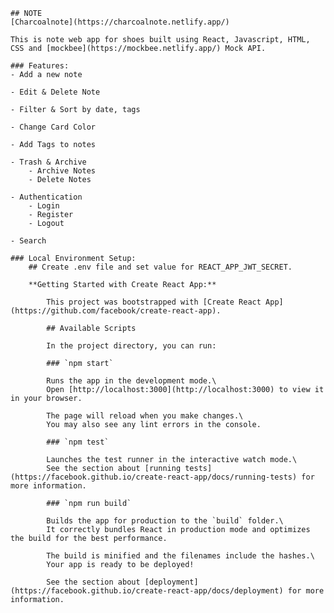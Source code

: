     ## NOTE 
    [Charcoalnote](https://charcoalnote.netlify.app/)

    This is note web app for shoes built using React, Javascript, HTML, CSS and [mockbee](https://mockbee.netlify.app/) Mock API.

    ### Features:
    - Add a new note

    - Edit & Delete Note

    - Filter & Sort by date, tags

    - Change Card Color

    - Add Tags to notes

    - Trash & Archive
        - Archive Notes
        - Delete Notes
    
    - Authentication
        - Login
        - Register
        - Logout

    - Search

    ### Local Environment Setup:
        ## Create .env file and set value for REACT_APP_JWT_SECRET.

        **Getting Started with Create React App:**

            This project was bootstrapped with [Create React App](https://github.com/facebook/create-react-app).

            ## Available Scripts
            
            In the project directory, you can run:
            
            ### `npm start`
            
            Runs the app in the development mode.\
            Open [http://localhost:3000](http://localhost:3000) to view it in your browser.
            
            The page will reload when you make changes.\
            You may also see any lint errors in the console.
            
            ### `npm test`
            
            Launches the test runner in the interactive watch mode.\
            See the section about [running tests](https://facebook.github.io/create-react-app/docs/running-tests) for more information.
            
            ### `npm run build`
            
            Builds the app for production to the `build` folder.\
            It correctly bundles React in production mode and optimizes the build for the best performance.
            
            The build is minified and the filenames include the hashes.\
            Your app is ready to be deployed!
            
            See the section about [deployment](https://facebook.github.io/create-react-app/docs/deployment) for more information.
